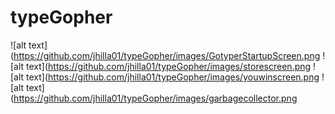 ﻿# typeGopher
![alt text](https://github.com/jhilla01/typeGopher/images/GotyperStartupScreen.png
![alt text](https://github.com/jhilla01/typeGopher/images/storescreen.png
![alt text](https://github.com/jhilla01/typeGopher/images/youwinscreen.png
![alt text](https://github.com/jhilla01/typeGopher/images/garbagecollector.png
